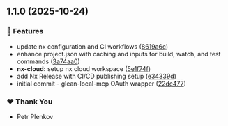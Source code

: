 ## 1.1.0 (2025-10-24)

### 🚀 Features

- update nx configuration and CI workflows ([8619a6c](https://github.com/theplenkov-npm/glean-local-mcp/commit/8619a6c))
- enhance project.json with caching and inputs for build, watch, and test commands ([3a74aa0](https://github.com/theplenkov-npm/glean-local-mcp/commit/3a74aa0))
- **nx-cloud:** setup nx cloud workspace ([5e1f74f](https://github.com/theplenkov-npm/glean-local-mcp/commit/5e1f74f))
- add Nx Release with CI/CD publishing setup ([e34339d](https://github.com/theplenkov-npm/glean-local-mcp/commit/e34339d))
- initial commit - glean-local-mcp OAuth wrapper ([22dc477](https://github.com/theplenkov-npm/glean-local-mcp/commit/22dc477))

### ❤️ Thank You

- Petr Plenkov